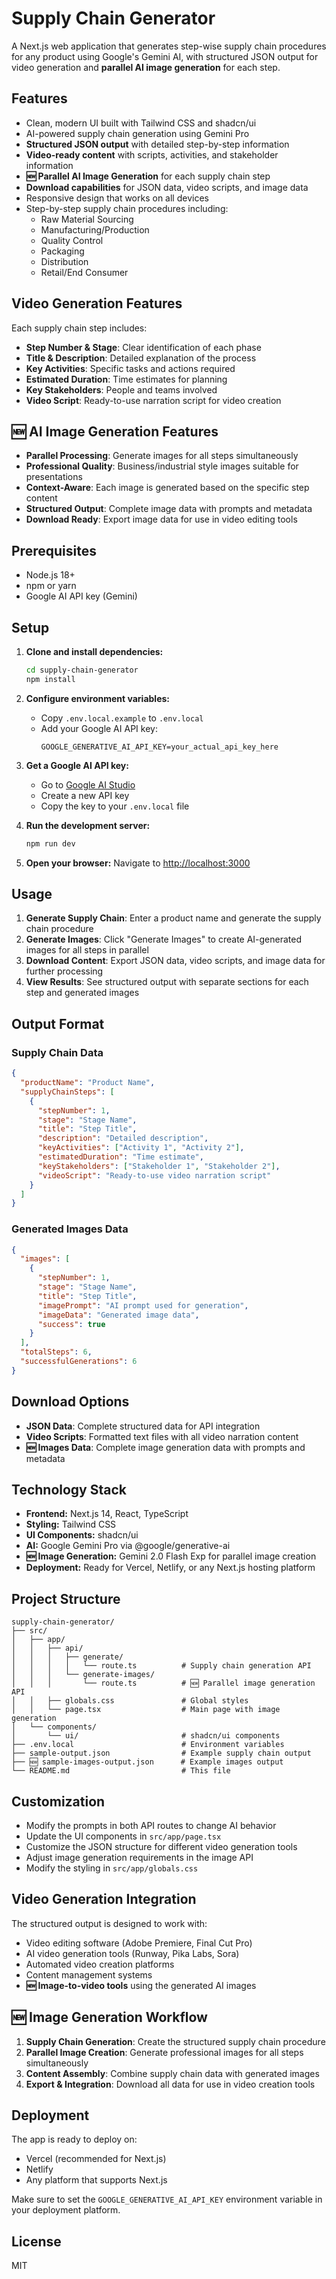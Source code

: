 # Supply Chain Generator

A Next.js web application that generates step-wise supply chain procedures for any product using Google's Gemini AI, with structured JSON output for video generation and **parallel AI image generation** for each step.

## Features

- Clean, modern UI built with Tailwind CSS and shadcn/ui
- AI-powered supply chain generation using Gemini Pro
- **Structured JSON output** with detailed step-by-step information
- **Video-ready content** with scripts, activities, and stakeholder information
- **🆕 Parallel AI Image Generation** for each supply chain step
- **Download capabilities** for JSON data, video scripts, and image data
- Responsive design that works on all devices
- Step-by-step supply chain procedures including:
  - Raw Material Sourcing
  - Manufacturing/Production
  - Quality Control
  - Packaging
  - Distribution
  - Retail/End Consumer

## Video Generation Features

Each supply chain step includes:
- **Step Number & Stage**: Clear identification of each phase
- **Title & Description**: Detailed explanation of the process
- **Key Activities**: Specific tasks and actions required
- **Estimated Duration**: Time estimates for planning
- **Key Stakeholders**: People and teams involved
- **Video Script**: Ready-to-use narration script for video creation

## 🆕 AI Image Generation Features

- **Parallel Processing**: Generate images for all steps simultaneously
- **Professional Quality**: Business/industrial style images suitable for presentations
- **Context-Aware**: Each image is generated based on the specific step content
- **Structured Output**: Complete image data with prompts and metadata
- **Download Ready**: Export image data for use in video editing tools

## Prerequisites

- Node.js 18+ 
- npm or yarn
- Google AI API key (Gemini)

## Setup

1. **Clone and install dependencies:**
   ```bash
   cd supply-chain-generator
   npm install
   ```

2. **Configure environment variables:**
   - Copy `.env.local.example` to `.env.local`
   - Add your Google AI API key:
     ```
     GOOGLE_GENERATIVE_AI_API_KEY=your_actual_api_key_here
     ```

3. **Get a Google AI API key:**
   - Go to [Google AI Studio](https://makersuite.google.com/app/apikey)
   - Create a new API key
   - Copy the key to your `.env.local` file

4. **Run the development server:**
   ```bash
   npm run dev
   ```

5. **Open your browser:**
   Navigate to [http://localhost:3000](http://localhost:3000)

## Usage

1. **Generate Supply Chain**: Enter a product name and generate the supply chain procedure
2. **Generate Images**: Click "Generate Images" to create AI-generated images for all steps in parallel
3. **Download Content**: Export JSON data, video scripts, and image data for further processing
4. **View Results**: See structured output with separate sections for each step and generated images

## Output Format

### Supply Chain Data
```json
{
  "productName": "Product Name",
  "supplyChainSteps": [
    {
      "stepNumber": 1,
      "stage": "Stage Name",
      "title": "Step Title",
      "description": "Detailed description",
      "keyActivities": ["Activity 1", "Activity 2"],
      "estimatedDuration": "Time estimate",
      "keyStakeholders": ["Stakeholder 1", "Stakeholder 2"],
      "videoScript": "Ready-to-use video narration script"
    }
  ]
}
```

### Generated Images Data
```json
{
  "images": [
    {
      "stepNumber": 1,
      "stage": "Stage Name",
      "title": "Step Title",
      "imagePrompt": "AI prompt used for generation",
      "imageData": "Generated image data",
      "success": true
    }
  ],
  "totalSteps": 6,
  "successfulGenerations": 6
}
```

## Download Options

- **JSON Data**: Complete structured data for API integration
- **Video Scripts**: Formatted text files with all video narration content
- **🆕 Images Data**: Complete image generation data with prompts and metadata

## Technology Stack

- **Frontend:** Next.js 14, React, TypeScript
- **Styling:** Tailwind CSS
- **UI Components:** shadcn/ui
- **AI:** Google Gemini Pro via @google/generative-ai
- **🆕 Image Generation:** Gemini 2.0 Flash Exp for parallel image creation
- **Deployment:** Ready for Vercel, Netlify, or any Next.js hosting platform

## Project Structure

```
supply-chain-generator/
├── src/
│   ├── app/
│   │   ├── api/
│   │   │   ├── generate/
│   │   │   │   └── route.ts          # Supply chain generation API
│   │   │   └── generate-images/
│   │   │       └── route.ts          # 🆕 Parallel image generation API
│   │   ├── globals.css               # Global styles
│   │   └── page.tsx                  # Main page with image generation
│   └── components/
│       └── ui/                       # shadcn/ui components
├── .env.local                        # Environment variables
├── sample-output.json                # Example supply chain output
├── 🆕 sample-images-output.json      # Example images output
└── README.md                         # This file
```

## Customization

- Modify the prompts in both API routes to change AI behavior
- Update the UI components in `src/app/page.tsx`
- Customize the JSON structure for different video generation tools
- Adjust image generation requirements in the image API
- Modify the styling in `src/app/globals.css`

## Video Generation Integration

The structured output is designed to work with:
- Video editing software (Adobe Premiere, Final Cut Pro)
- AI video generation tools (Runway, Pika Labs, Sora)
- Automated video creation platforms
- Content management systems
- **🆕 Image-to-video tools** using the generated AI images

## 🆕 Image Generation Workflow

1. **Supply Chain Generation**: Create the structured supply chain procedure
2. **Parallel Image Creation**: Generate professional images for all steps simultaneously
3. **Content Assembly**: Combine supply chain data with generated images
4. **Export & Integration**: Download all data for use in video creation tools

## Deployment

The app is ready to deploy on:
- Vercel (recommended for Next.js)
- Netlify
- Any platform that supports Next.js

Make sure to set the `GOOGLE_GENERATIVE_AI_API_KEY` environment variable in your deployment platform.

## License

MIT
